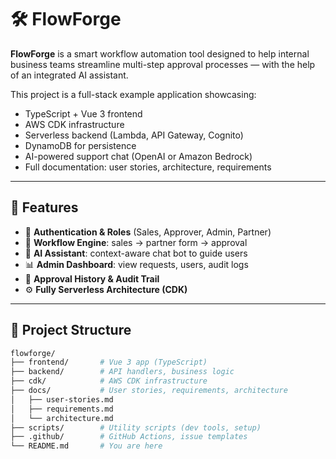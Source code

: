 # 🛠️ FlowForge

**FlowForge** is a smart workflow automation tool designed to help internal business teams streamline multi-step approval processes — with the help of an integrated AI assistant.

This project is a full-stack example application showcasing:
- TypeScript + Vue 3 frontend
- AWS CDK infrastructure
- Serverless backend (Lambda, API Gateway, Cognito)
- DynamoDB for persistence
- AI-powered support chat (OpenAI or Amazon Bedrock)
- Full documentation: user stories, architecture, requirements

---

## 🚀 Features

- 🔐 **Authentication & Roles** (Sales, Approver, Admin, Partner)
- 📝 **Workflow Engine**: sales → partner form → approval
- 💬 **AI Assistant**: context-aware chat bot to guide users
- 📊 **Admin Dashboard**: view requests, users, audit logs
- 🧾 **Approval History & Audit Trail**
- ⚙️ **Fully Serverless Architecture (CDK)**

---

## 📁 Project Structure

```bash
flowforge/
├── frontend/       # Vue 3 app (TypeScript)
├── backend/        # API handlers, business logic
├── cdk/            # AWS CDK infrastructure
├── docs/           # User stories, requirements, architecture
│   ├── user-stories.md
│   ├── requirements.md
│   └── architecture.md
├── scripts/        # Utility scripts (dev tools, setup)
├── .github/        # GitHub Actions, issue templates
└── README.md       # You are here
```
